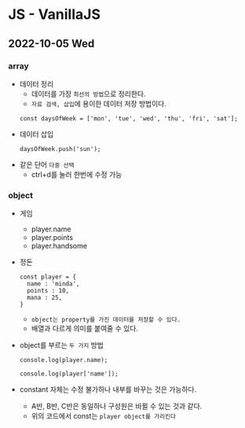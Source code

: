 # JS - VanillaJS
## 2022-10-05 Wed

### array

* 데이터 정리
  - 데이터를 가장 `최선의 방법`으로 정리한다.
  - `자료 검색, 삽입`에 용이한 데이터 저장 방법이다.
  ```
  const daysOfWeek = ['mon', 'tue', 'wed', 'thu', 'fri', 'sat'];
  ```
* 데이터 삽입
  ```
  daysOfWeek.push('sun');
  ```
* 같은 단어 `다중 선택`
  - ctrl+d를 눌러 한번에 수정 가능


### object

* 게임
  - player.name
  - player.points
  - player.handsome

* 정돈
  ```
  const player = {
    name : 'minda',
    points : 10,
    mana : 25,
  }
  ```
  - `object는 property를 가진 데이터를 저장할 수 있다.`
  - 배열과 다르게 의미를 붙여줄 수 있다.
* object를 부르는 `두 가지` 방법
  ```
  console.log(player.name);
  ```
  ```
  console.log(player['name']);
  ```
* constant 자체는 수정 불가하나 내부를 바꾸는 것은 가능하다.
  - A반, B반, C반은 동일하나 구성원은 바뀔 수 있는 것과 같다.
  - 위의 코드에서 const는 `player object를 가리킨다`


